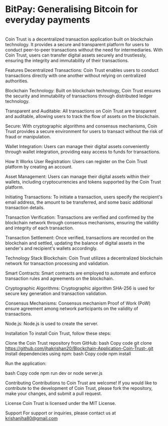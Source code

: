 <h1>BitPay: Generalising Bitcoin for everyday payments</h1><br>
Coin Trust is a decentralized transaction application built on blockchain technology. It provides a secure and transparent platform for users to conduct peer-to-peer transactions without the need for intermediaries. With Coin Trust, users can transfer digital assets securely and trustlessly, ensuring the integrity and immutability of their transactions.

Features
Decentralized Transactions: Coin Trust enables users to conduct transactions directly with one another without relying on centralized authorities.

Blockchain Technology: Built on blockchain technology, Coin Trust ensures the security and immutability of transactions through distributed ledger technology.

Transparent and Auditable: All transactions on Coin Trust are transparent and auditable, allowing users to track the flow of assets on the blockchain.

Secure: With cryptographic algorithms and consensus mechanisms, Coin Trust provides a secure environment for users to transact without the risk of fraud or manipulation.

Wallet Integration: Users can manage their digital assets conveniently through wallet integration, providing easy access to funds for transactions.

How It Works
User Registration: Users can register on the Coin Trust platform by creating an account.

Asset Management: Users can manage their digital assets within their wallets, including cryptocurrencies and tokens supported by the Coin Trust platform.

Initiating Transactions: To initiate a transaction, users specify the recipient's email address, the amount to be transferred, and some basic additional transaction details.

Transaction Verification: Transactions are verified and confirmed by the blockchain network through consensus mechanisms, ensuring the validity and integrity of each transaction.

Transaction Settlement: Once verified, transactions are recorded on the blockchain and settled, updating the balance of digital assets in the sender's and recipient's wallets accordingly.

Technology Stack
Blockchain: Coin Trust utilizes a decentralized blockchain network for transaction processing and validation.

Smart Contracts: Smart contracts are employed to automate and enforce transaction rules and agreements on the blockchain.

Cryptographic Algorithms: Cryptographic algorithm SHA-256 is used for secure key generation and transaction validation.

Consensus Mechanisms: Consensus mechanism Proof of Work (PoW) ensure agreement among network participants on the validity of transactions.

Node.js: Node.js is used to create the server.

Installation
To install Coin Trust, follow these steps:

Clone the Coin Trust repository from GitHub:
bash
Copy code
git clone https://github.com/jhakrishan20/Blockchain-Application-Coin-Trust-.git
Install dependencies using npm:
bash
Copy code
npm install

Run the application:

bash
Copy code
npm run dev   or   node server.js  

Contributing
Contributions to Coin Trust are welcome! If you would like to contribute to the development of Coin Trust, please fork the repository, make your changes, and submit a pull request.

License
Coin Trust is licensed under the MIT License.

Support
For support or inquiries, please contact us at krishanjha80@gmail.com




